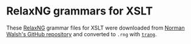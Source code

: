 # RelaxNG grammars for XSLT

These [RelaxNG][rng] grammar files for XSLT were downloaded from
[Norman Walsh's GitHub repository][ndw] and converted to `.rng` with
[`trang`][trang].

[ndw]: https://github.com/ndw/xslt-relax-ng
[rng]: http://relaxng.org/
[trang]: http://www.thaiopensource.com/relaxng/trang.html
